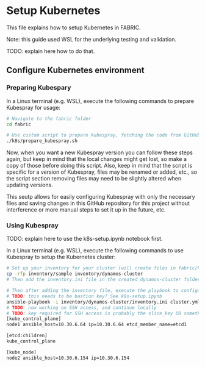 # Setup Kubernetes
This file explains how to setup Kubernetes in FABRIC.

Note: this guide used WSL for the underlying testing and validation.

TODO: explain here how to do that.


## Configure Kubernetes environment
### Preparing Kubespary
In a Linux terminal (e.g. WSL), execute the following commands to prepare Kubespray for usage:
```sh
# Navigate to the fabric folder
cd fabric

# Use custom script to prepare kubespray, fetching the code from GitHub and cleaning up unnecessary files
./k8s/prepare_kubespray.sh
```
Now, when you want a new Kubespray version you can follow these steps again, but keep in mind that the local changes might get lost, so make a copy of those before doing this script.  Also, keep in mind that the script is specific for a version of Kubespray, files may be renamed or added, etc., so the script section removing files may need to be slightly altered when updating versions.

This seutp allows for easily configuring Kubespray with only the necessary files and saving changes in this GitHub repository for this project without interference or more manual steps to set it up in the future, etc.

### Using Kubespray
TODO: explain here to use the k8s-setup.ipynb notebook first.

In a Linux terminal (e.g. WSL), execute the following commands to use Kubespray to setup the Kubernetes cluster:
```sh
# Set up your inventory for your cluster (will create files in fabric/kubespray/inventory/x)
cp -rfp inventory/sample inventory/dynamos-cluster
# Then add the inventory.ini file in the created dynamos-cluster folder. The k8s_setup.ipynb notebook gets the necessary information

# Then after adding the inventory file, execute the playbook to configure the cluster
# TODO: this needs to be bastion key? See k8s-setup.ipynb
ansible-playbook -i inventory/dynamos-cluster/inventory.ini cluster.yml -b -v --private-key=~/.ssh/private_key
# TODO: now working on SSH access, and continue locally
# TODO: key required for SSH access is probably the slice_key OR something else from /fabric_config, such as fabric_bastion_key, test that!
[kube_control_plane]
node1 ansible_host=10.30.6.64 ip=10.30.6.64 etcd_member_name=etcd1

[etcd:children]
kube_control_plane

[kube_node]
node2 ansible_host=10.30.6.154 ip=10.30.6.154
```
